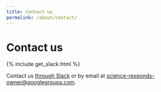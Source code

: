 ```yaml
---
title: Contact us
permalink: /about/contact/
---
```


# Contact us

{% include get_slack.html %}

Contact us [through Slack]({{slack_url}}) or by email at <a href="mailto:science-responds-owner@googlegroups.com">science-responds-owner@googlegroups.com</a>.
